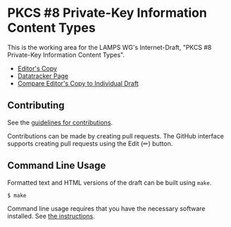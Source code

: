 <!-- regenerate: off (set to off if you edit this file) -->

# PKCS #8 Private-Key Information Content Types

This is the working area for the LAMPS WG's Internet-Draft, "PKCS #8 Private-Key Information Content Types".

* [Editor's Copy](https://lamps-wg.github.io/pkcs8-PriKeyInfoCt/#go.draft-ietf-lamps-pkcs8-prikeyinfo-contenttypes.html)
* [Datatracker Page](https://datatracker.ietf.org/doc/draft-ietf-lamps-pkcs8-prikeyinfo-contenttypes)
* [Compare Editor's Copy to Individual Draft](https://lamps-wg.github.io/pkcs8-PriKeyInfoCt/#go.draft-ietf-lamps-pkcs8-prikeyinfo-contenttypes.diff)


## Contributing

See the
[guidelines for contributions](https://github.com/lamps-wg/pkcs8-PriKeyInfoCt/blob/main/CONTRIBUTING.md).

Contributions can be made by creating pull requests.
The GitHub interface supports creating pull requests using the Edit (✏) button.


## Command Line Usage

Formatted text and HTML versions of the draft can be built using `make`.

```sh
$ make
```

Command line usage requires that you have the necessary software installed.  See
[the instructions](https://github.com/martinthomson/i-d-template/blob/main/doc/SETUP.md).

